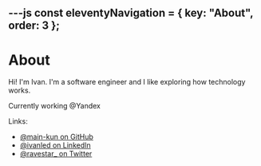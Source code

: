 ---js
const eleventyNavigation = {
	key: "About",
	order: 3
};
---
# About

Hi! I'm Ivan. I'm a software engineer and I like exploring how technology works.

Currently working @Yandex

Links:

- [@main-kun on GitHub](https://github.com/main-kun)
- [@ivanled on LinkedIn](https://www.linkedin.com/in/ivanled/)
- [@ravestar_ on Twitter](https://twitter.com/ravestar_)